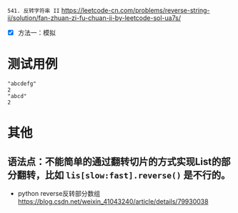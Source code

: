 
`541. 反转字符串 II` https://leetcode-cn.com/problems/reverse-string-ii/solution/fan-zhuan-zi-fu-chuan-ii-by-leetcode-sol-ua7s/
- [x] 方法一：模拟

# 测试用例

```
"abcdefg"
2
"abcd"
2
```

# 其他

## 语法点：不能简单的通过翻转切片的方式实现List的部分翻转，比如 `lis[slow:fast].reverse()` 是不行的。

- python reverse反转部分数组 https://blog.csdn.net/weixin_41043240/article/details/79930038

